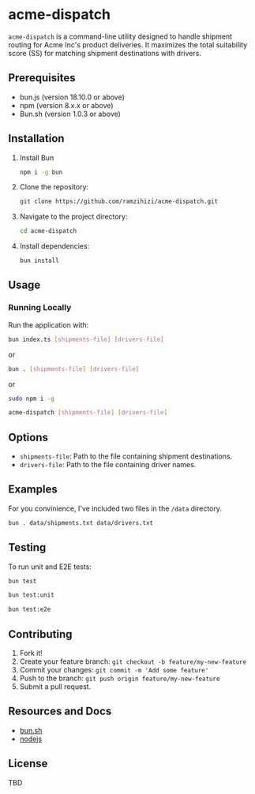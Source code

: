 # acme-dispatch

`acme-dispatch` is a command-line utility designed to handle shipment routing for Acme Inc's product deliveries. It maximizes the total suitability score (SS) for matching shipment destinations with drivers.

## Prerequisites

- bun.js (version 18.10.0 or above)
- npm (version 8.x.x or above)
- Bun.sh (version 1.0.3 or above)

## Installation

1. Install Bun

   ```bash
   npm i -g bun
   ```

2. Clone the repository:

   ```bash
   git clone https://github.com/ramzihizi/acme-dispatch.git
   ```

3. Navigate to the project directory:

   ```bash
   cd acme-dispatch
   ```

4. Install dependencies:

   ```bash
   bun install
   ```

## Usage

### Running Locally

Run the application with:

```bash
bun index.ts [shipments-file] [drivers-file]
```

or

```bash
bun . [shipments-file] [drivers-file]
```

or

```bash
sudo npm i -g
```

```bash
acme-dispatch [shipments-file] [drivers-file]
```

## Options

- `shipments-file`: Path to the file containing shipment destinations.
- `drivers-file`: Path to the file containing driver names.

## Examples

For you convinience, I've included two files in the `/data` directory.

```bash
bun . data/shipments.txt data/drivers.txt
```

## Testing

To run unit and E2E tests:

```bash
bun test
```

```bash
bun test:unit
```

```bash
bun test:e2e
```

## Contributing

1. Fork it!
2. Create your feature branch: `git checkout -b feature/my-new-feature`
3. Commit your changes: `git commit -m 'Add some feature'`
4. Push to the branch: `git push origin feature/my-new-feature`
5. Submit a pull request.

## Resources and Docs

- [bun.sh](https://bun.sh/docs)
- [nodejs](https://nodejs.org/en)

## License

TBD
